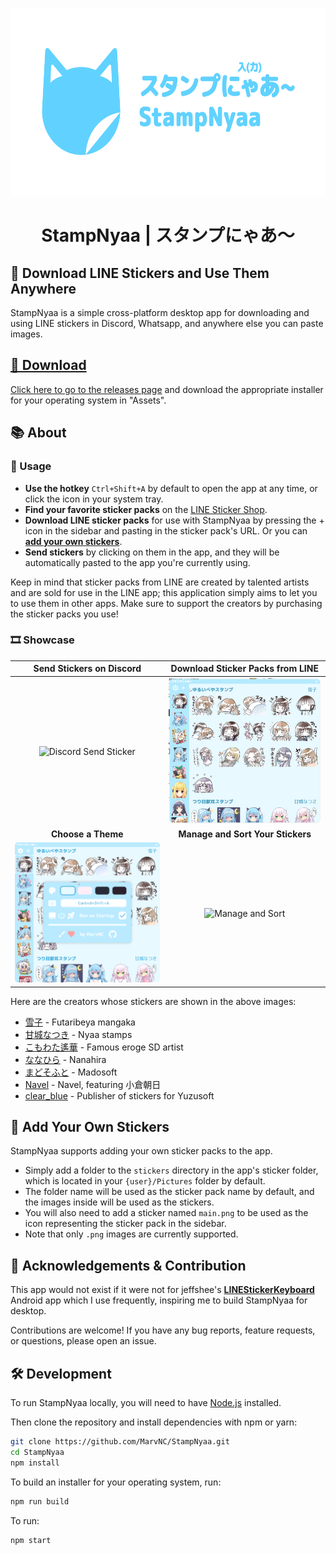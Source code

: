 <p align="center">
  <img src="./assets/banner_transparent.png" alt="StampNyaa" height="300">
</p>
<h1 align="center">StampNyaa | スタンプにゃあ～</h1>

## 🎉 Download LINE Stickers and Use Them Anywhere

StampNyaa is a simple cross-platform desktop app for downloading and using LINE stickers in Discord, Whatsapp, and anywhere else you can paste images.

## [🚀 Download](https://github.com/MarvNC/StampNyaa/releases/latest)

[Click here to go to the releases page](https://github.com/MarvNC/StampNyaa/releases/latest) and download the appropriate installer for your operating system in "Assets".

## 📚 About

### 🔧 Usage

- **Use the hotkey** `Ctrl+Shift+A` by default to open the app at any time, or click the icon in your system tray.
- **Find your favorite sticker packs** on the [LINE Sticker Shop](https://store.line.me/stickershop/).
- **Download LINE sticker packs** for use with StampNyaa by pressing the + icon in the sidebar and pasting in the sticker pack's URL. Or you can **[add your own stickers](#-add-your-own-stickers)**.
- **Send stickers** by clicking on them in the app, and they will be automatically pasted to the app you're currently using.

Keep in mind that sticker packs from LINE are created by talented artists and are sold for use in the LINE app; this application simply aims to let you to use them in other apps. Make sure to support the creators by purchasing the sticker packs you use!

### 🎞️ Showcase

|            **Send Stickers on Discord**             |       **Download Sticker Packs from LINE**        |
| :-------------------------------------------------: | :-----------------------------------------------: |
| ![Discord Send Sticker](img/DiscordSendSticker.gif) | ![Download Line Packs](img/DownloadLinePacks.gif) |
|                 **Choose a Theme**                  |         **Manage and Sort Your Stickers**         |
|       ![Choose A Theme](img/ChooseATheme.gif)       |     ![Manage and Sort](img/ManageAndSort.gif)     |

Here are the creators whose stickers are shown in the above images:

- [雪子](https://store.line.me/stickershop/author/1719182/ja) - Futaribeya mangaka
- [甘城なつき](https://store.line.me/stickershop/author/95033/ja) - Nyaa stamps
- [こもわた遙華](https://store.line.me/stickershop/author/674845/ja) - Famous eroge SD artist
- [ななひら](https://store.line.me/stickershop/author/283446/ja) - Nanahira
- [まどそふと](https://store.line.me/stickershop/author/106050/ja) - Madosoft
- [Navel](https://store.line.me/stickershop/author/79657/ja) - Navel, featuring 小倉朝日
- [clear_blue](https://store.line.me/stickershop/author/552857/ja) - Publisher of stickers for Yuzusoft

## 🎨 Add Your Own Stickers

StampNyaa supports adding your own sticker packs to the app.

- Simply add a folder to the `stickers` directory in the app's sticker folder, which is located in your `{user}/Pictures` folder by default.
- The folder name will be used as the sticker pack name by default, and the images inside will be used as the stickers.
- You will also need to add a sticker named `main.png` to be used as the icon representing the sticker pack in the sidebar.
- Note that only `.png` images are currently supported.

## 🤝 Acknowledgements & Contribution

This app would not exist if it were not for jeffshee's **[LINEStickerKeyboard](https://github.com/jeffshee/LINEStickerKeyboard/)** Android app which I use frequently, inspiring me to build StampNyaa for desktop.

Contributions are welcome! If you have any bug reports, feature requests, or questions, please open an issue.

## 🛠️ Development

To run StampNyaa locally, you will need to have [Node.js](https://nodejs.org/en/) installed.

Then clone the repository and install dependencies with npm or yarn:

```bash
git clone https://github.com/MarvNC/StampNyaa.git
cd StampNyaa
npm install
```

To build an installer for your operating system, run:

```bash
npm run build
```

To run:

```bash
npm start
```
